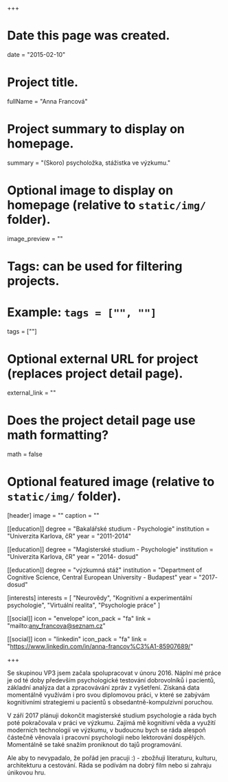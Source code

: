 +++
# Date this page was created.
date = "2015-02-10"

# Project title.
fullName = "Anna Francová"

# Project summary to display on homepage.
summary = "(Skoro) psycholožka, stážistka ve výzkumu."

# Optional image to display on homepage (relative to `static/img/` folder).
image_preview = ""

# Tags: can be used for filtering projects.
# Example: `tags = ["", ""]`
tags = [""]

# Optional external URL for project (replaces project detail page).
external_link = ""

# Does the project detail page use math formatting?
math = false

# Optional featured image (relative to `static/img/` folder).
[header]
image = ""
caption = ""

[[education]]
    degree = "Bakalářské studium - Psychologie"
    institution = "Univerzita Karlova, čR"
    year = "2011-2014"

[[education]]
    degree = "Magisterské studium - Psychologie"
    institution = "Univerzita Karlova, čR"
    year = "2014- dosud"

[[education]]
    degree = "výzkumná stáž"
    institution = "Department of Cognitive Science, Central European University - Budapest"
    year = "2017- dosud"

[interests]
  interests = [
      "Neurovědy",
      "Kognitivní a experimentální psychologie",
      "Virtuální realita",
      "Psychologie práce"
  ]

[[social]]
    icon = "envelope"
    icon_pack = "fa"
    link = "mailto:any_francova@seznam.cz"

[[social]]
    icon = "linkedin"
    icon_pack = "fa"
    link = "https://www.linkedin.com/in/anna-francov%C3%A1-85907689/"

+++

Se skupinou VP3 jsem začala spolupracovat v únoru 2016. Náplní mé práce je od té doby především
psychologické testování dobrovolníků i pacientů, základní analýza dat a zpracovávání zpráv z vyšetření.
Získaná data momentálně využívám i pro svou diplomovou práci, v které se zabývám kognitivními 
strategiemi u pacientů s obsedantně-kompulzivní poruchou.


V září 2017 plánuji dokončit magisterské studium psychologie a ráda bych poté pokračovala v práci ve výzkumu. 
Zajímá mě kognitivní věda a využití moderních technologií ve výzkumu, v budoucnu bych se ráda alespoň částečně
věnovala i pracovní psychologii nebo lektorování dospělých. Momentálně se také snažím proniknout do tajů programování.

Ale aby to nevypadalo, že pořád jen pracuji :) - zbožňuji literaturu, kulturu, architekturu a cestování. 
Ráda se podívám na dobrý film nebo si zahraju únikovou hru.